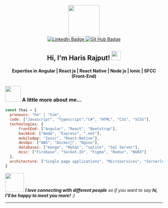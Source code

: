 <div id="header" align="center">
  <img src="https://media.giphy.com/media/M9gbBd9nbDrOTu1Mqx/giphy.gif" width="100"/>
</div>


<div id="badges" align="center">
  <a href="https://www.linkedin.com/in/haris-rajput">
    <img src="https://img.shields.io/badge/LinkedIn-blue?style=for-the-badge&logo=linkedin&logoColor=white" alt="LinkedIn Badge"/>
  </a>
  <a href="https://github.com/harisahmed321">
    <img src="https://img.shields.io/badge/GITHUB-black?style=for-the-badge&logo=github&logoColor=white" alt="Git Hub Badge"/>
  </a>
  <br/>
  <img src="https://komarev.com/ghpvc/?username=harisahmed321&style=flat-square&color=blue" alt=""/>
</div>


<h2 align="center"> Hi, I'm Haris Rajput! <img src="https://media.giphy.com/media/hvRJCLFzcasrR4ia7z/giphy.gif" width="30"></h2>

<h4 align="center">Expertise in Angular | React js | React Native | Node js | Ionic | SFCC (Front-End)</h4>


### <img src="https://media.giphy.com/media/VgCDAzcKvsR6OM0uWg/giphy.gif" width="50"> A little more about me...  

```javascript
const thai = {
  pronouns: "he" | "him",
  code: ["Javascript", "Typescript","C#", "HTML", "CSS", "SCSS"],
  technologies: {
      frontEnd: ["Angular", "React", "Bootstrap"],
      backEnd: ["Node", "Express", ".net"],
      mobileApp: "Ionic", "React-Native"],
      devOps: ["AWS", "Docker🐳", "Nginx"],
      databases: ["mongo", "MySql", "sqlite", "Sql Server"],
      misc: ["Firebase", "Socket.IO", "Figma", "Redux", "NGRX"]
  },
  architecture: ["Single page applications", "Microservices", "Serverless Architecture", "Progressive web applications"]
}
```

<img src="https://media.giphy.com/media/LnQjpWaON8nhr21vNW/giphy.gif" width="60"> <em><b>I love connecting with different people</b> so if you want to say <b>hi, I'll be happy to meet you more!</b> :)</em>

---
